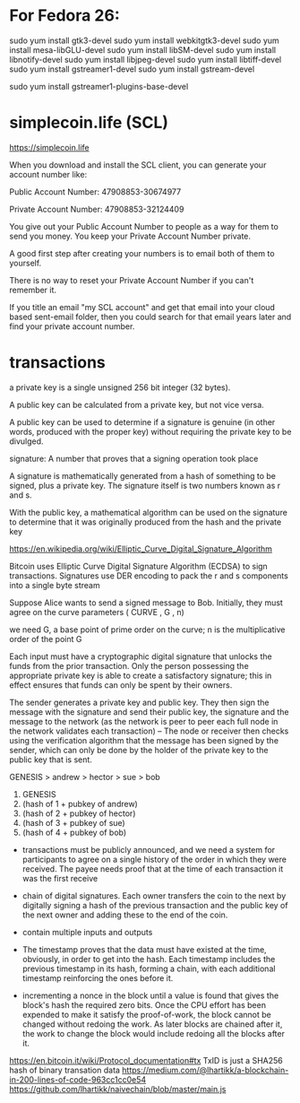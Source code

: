 # For Fedora 26:

sudo yum install gtk3-devel
sudo yum install webkitgtk3-devel
sudo yum install mesa-libGLU-devel
sudo yum install libSM-devel
sudo yum install libnotify-devel
sudo yum install libjpeg-devel
sudo yum install libtiff-devel
sudo yum install gstreamer1-devel
sudo yum install gstream-devel

sudo yum install gstreamer1-plugins-base-devel

# simplecoin.life (SCL)

https://simplecoin.life

When you download and install the SCL client, you can generate your account number like:

Public Account Number: 47908853-30674977

Private Account Number: 47908853-32124409

You give out your Public Account Number to people as a way for them to send you money.
You keep your Private Account Number private.

A good first step after creating your numbers is to email both of them to yourself.

There is no way to reset your Private Account Number if you can't remember it.

If you title an email "my SCL account" and get that email into your cloud based sent-email folder, then
you could search for that email years later and find your private account number.

# transactions

a private key is a single unsigned 256 bit integer (32 bytes).

 A public key can be calculated from a private key, but not vice versa.

A public key can be used to determine if a signature is genuine (in other words, produced with the proper key) without requiring the private key to be divulged.

signature: A number that proves that a signing operation took place	

A signature is mathematically generated from a hash of something to be signed, plus a private key. The signature itself is two numbers known as r and s.

With the public key, a mathematical algorithm can be used on the signature to determine that it was originally produced from the hash and the private key


https://en.wikipedia.org/wiki/Elliptic_Curve_Digital_Signature_Algorithm

Bitcoin uses Elliptic Curve Digital Signature Algorithm (ECDSA) to sign transactions.
Signatures use DER encoding to pack the r and s components into a single byte stream 

Suppose Alice wants to send a signed message to Bob. Initially, they must agree on the curve parameters 
( CURVE , G , n)

we need G, a base point of prime order on the curve; 
n is the multiplicative order of the point G

Each input must have a cryptographic digital signature that unlocks the funds from the prior transaction. Only the person possessing the appropriate private key is able to create a satisfactory signature; this in effect ensures that funds can only be spent by their owners.

The sender generates a private key and public key. They then sign the message with the signature and send their public key, the signature and the message to the network (as the network is peer to peer each full node in the network validates each transaction) – The node or receiver then checks using the verification algorithm that the message has been signed by the sender, which can only be done by the holder of the private key to the public key that is sent.

GENESIS > andrew > hector > sue > bob

1. GENESIS
2. (hash of 1 + pubkey of andrew)
3. (hash of 2 + pubkey of hector)
4. (hash of 3 + pubkey of sue)
5. (hash of 4 + pubkey of bob)

* transactions must be publicly announced, and we need a system for participants to agree on a single history of the order in which they were received. The payee needs proof that at the time of each transaction it was the first receive

* chain of digital signatures. Each owner transfers the coin to the next by digitally signing a hash of the previous transaction and the public key of the next owner and adding these to the end of the coin.
* contain multiple inputs and outputs
* The timestamp proves that the data must have existed at the time, obviously, in order to get into the hash. Each timestamp includes the previous timestamp in its hash, forming a chain, with each additional timestamp reinforcing the ones before it.
*  incrementing a nonce in the block until a value is found that gives the block's hash the required zero bits. Once the CPU effort has been expended to make it satisfy the proof-of-work, the block cannot be changed without redoing the work. As later blocks are chained after it, the work to change the block would include redoing all the blocks after it.


https://en.bitcoin.it/wiki/Protocol_documentation#tx
TxID is just a SHA256 hash of binary transation data
https://medium.com/@lhartikk/a-blockchain-in-200-lines-of-code-963cc1cc0e54
https://github.com/lhartikk/naivechain/blob/master/main.js
